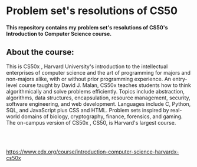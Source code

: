 # Problem set's resolutions of CS50

#### This repository contains my problem set's resolutions of CS50's Introduction to Computer Science course.

## About the course:
This is CS50x , Harvard University's introduction to the intellectual enterprises of computer science and the art of programming for majors and non-majors alike, with or without prior programming experience. An entry-level course taught by David J. Malan, CS50x teaches students how to think algorithmically and solve problems efficiently. Topics include abstraction, algorithms, data structures, encapsulation, resource management, security, software engineering, and web development. Languages include C, Python, SQL, and JavaScript plus CSS and HTML. Problem sets inspired by real-world domains of biology, cryptography, finance, forensics, and gaming. The on-campus version of CS50x , CS50, is Harvard's largest course.

</br>
</br>

https://www.edx.org/course/introduction-computer-science-harvardx-cs50x
